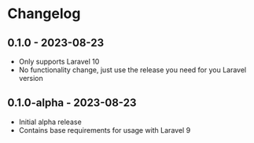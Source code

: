 # Changelog

## 0.1.0 - 2023-08-23

- Only supports Laravel 10
- No functionality change, just use the release you need for you Laravel version

## 0.1.0-alpha - 2023-08-23

- Initial alpha release
- Contains base requirements for usage with Laravel 9
